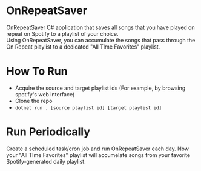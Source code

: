 # OnRepeatSaver
OnRepeatSaver C# application that saves all songs that you have played on repeat on Spotify to a playlist of your choice. <br/>
Using OnRepeatSaver, you can accumulate the songs that pass through the On Repeat playlist to a dedicated "All TIme Favorites" playlist.

# How To Run
* Acquire the source and target playlist ids (For example, by browsing spotify's web interface)
* Clone the repo
* ```dotnet run . [source playlist id] [target playlist id]```

# Run Periodically
Create a scheduled task/cron job and run OnRepeatSaver each day. Now your "All TIme Favorites" playlist will accumelate songs from your favorite Spotify-generated daily playlist.
